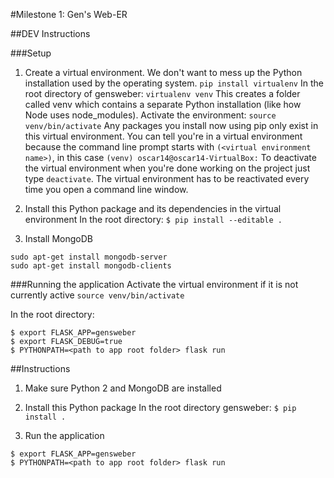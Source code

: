 #Milestone 1: Gen's Web-ER

##DEV Instructions

###Setup

1. Create a virtual environment. We don't want to mess up the Python installation used by the operating system.
```pip install virtualenv```
In the root directory of gensweber:
```virtualenv venv```
This creates a folder called venv which contains a separate Python installation (like how Node uses node_modules).
Activate the environment:
```source venv/bin/activate```
Any packages you install now using pip only exist in this virtual environment. You can tell you're in a virtual environment because the command line prompt starts with `(<virtual environment name>)`, in this case `(venv) oscar14@oscar14-VirtualBox:`
To deactivate the virtual environment when you're done working on the project just type `deactivate`. The virtual environment has to be reactivated every time you open a command line window.

2. Install this Python package and its dependencies in the virtual environment
In the root directory:
```$ pip install --editable .```

3. Install MongoDB
```
sudo apt-get install mongodb-server
sudo apt-get install mongodb-clients
```

###Running the application
Activate the virtual environment if it is not currently active
```source venv/bin/activate```

In the root directory:
```
$ export FLASK_APP=gensweber
$ export FLASK_DEBUG=true
$ PYTHONPATH=<path to app root folder> flask run
```

##Instructions

1. Make sure Python 2 and MongoDB are installed

2. Install this Python package
In the root directory gensweber:
```$ pip install .```

3. Run the application
```
$ export FLASK_APP=gensweber
$ PYTHONPATH=<path to app root folder> flask run
```